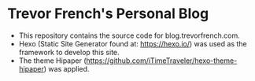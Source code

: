 # Trevor French's Personal Blog

- This repository contains the source code for blog.trevorfrench.com.
- Hexo (Static Site Generator found at: https://hexo.io/) was used as the framework to develop this site.
- The theme Hipaper (https://github.com/iTimeTraveler/hexo-theme-hipaper) was applied.
